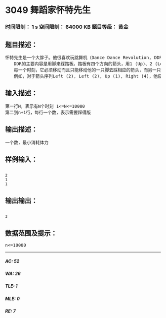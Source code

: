 # 3049 舞蹈家怀特先生   
### 时间限制： 1 s     空间限制： 64000 KB     题目等级： 黄金  
## 题目描述：  

<pre>
怀特先生是一个大胖子。他很喜欢玩跳舞机（Dance Dance Revolution, DDR），甚至希望有一天人家会脚踏“舞蹈家怀特先生”。可惜现在他的动作根本不能称作是在跳舞，尽管每次他都十分投入的表演。这也难怪，有他这样的体型，玩跳舞机是相当费劲的。因此，他希望写一个程序来安排舞步，让他跳起来轻松一些，至少不要每次都汗流浃背。  
　　DDR的主要内容是用脚来踩踏板。踏板有四个方向的箭头，用1 (Up)、2 (Left)、3 (Down)、4 (Right)来代表，中间位置由0来代表。每首歌曲有一个箭头序列，游戏者必须按照或这个序列一次用某一只脚踩相应的踏板。在任何时候，两只脚都不能在同一踏板上，但可以同时待在中心位置0。  
　　每一个时刻，它必须移动而且只能移动他的一只脚去踩相应的箭头，而另一只脚不许移动。跳完一首曲子之后，怀特先生会计算他所消耗的体力。从中心移动到任何一个箭头耗费2单位体力，从任何一个箭头移动到相邻箭头耗费3单位体力，移动到相对的箭头（1和3相对，2和4相对）耗费4单位体力，而留在原地再踩一下只需要1单位。怀特先生应该怎样移动他的双脚（即，对于每个箭头，选一只脚去踩它），才能用最少的体力完成一首给定的舞曲呢？  
　　例如，对于箭头序列Left (2), Left (2), Up (1), Right (4)，他应该分别用左、左、右、右脚去踩，总的体力耗费为2+1+2+3=8单位。
</pre>
  
  
## 输入描述：  

<pre>
第一行N，表示有N个时刻 1<=N<=10000  
第二到n+1行，每行一个数，表示需要踩得版
</pre>
  
  
## 输出描述：  

<pre>
一个数，最小消耗体力
</pre>
  
  
## 样例输入：  

<pre><code>
2
1
1
</code></pre>
  
  
## 输出输出：  

<pre><code>
3
</code></pre>
  
  
## 数据范围及提示：  

<pre>
n<=10000
</pre>
  
  
***  

##### AC: 52  
##### WA: 26  
##### TLE: 1  
##### MLE: 0  
##### RE: 7  
